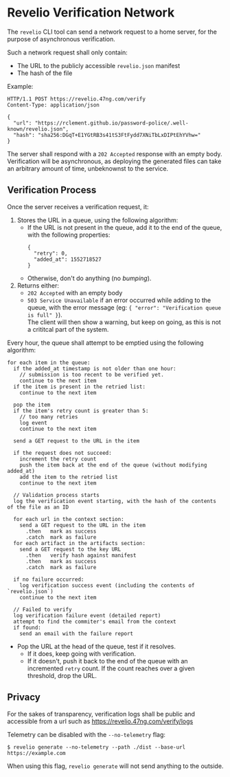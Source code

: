 # Revelio Verification Network

The `revelio` CLI tool can send a network request to a home server, for the
purpose of asynchronous verification.

Such a network request shall only contain:

- The URL to the publicly accessible `revelio.json` manifest
- The hash of the file

Example:

```
HTTP/1.1 POST https://revelio.47ng.com/verify
Content-Type: application/json

{
  "url": "https://rclement.github.io/password-police/.well-known/revelio.json",
  "hash": "sha256:DGqT+E1YGtRB3s41tS3FtFydd7XNiTbLxDIPtEhYVhw="
}
```

The server shall respond with a `202 Accepted` response with an empty body.
Verification will be asynchronous, as deploying the generated files can take
an arbitrary amount of time, unbeknownst to the service.

## Verification Process

Once the server receives a verification request, it:

1. Stores the URL in a queue, using the following algorithm:
   - If the URL is not present in the queue, add it to the end of the queue,
     with the following properties:
     ```
     {
       "retry": 0,
       "added_at": 1552718527
     }
     ```
   - Otherwise, don't do anything (no _bumping_).
2. Returns either:
   - `202 Accepted` with an empty body
   - `503 Service Unavailable` if an error occurred while adding to the queue,
     with the error message (eg: `{ "error": "Verification queue is full" }`).<br/>
     The client will then show a warning, but keep on going, as this is
     not a crititcal part of the system.

Every hour, the queue shall attempt to be emptied using the following algorithm:

```
for each item in the queue:
  if the added_at timestamp is not older than one hour:
    // submission is too recent to be verified yet.
    continue to the next item
  if the item is present in the retried list:
    continue to the next item

  pop the item
  if the item's retry count is greater than 5:
    // too many retries
    log event
    continue to the next item

  send a GET request to the URL in the item

  if the request does not succeed:
    increment the retry count
    push the item back at the end of the queue (without modifying added_at)
    add the item to the retried list
    continue to the next item

  // Validation process starts
  log the verification event starting, with the hash of the contents of the file as an ID

  for each url in the context section:
    send a GET request to the URL in the item
      .then   mark as success
      .catch  mark as failure
  for each artifact in the artifacts section:
    send a GET request to the key URL
      .then   verify hash against manifest
      .then   mark as success
      .catch  mark as failure

  if no failure occurred:
    log verification success event (including the contents of `revelio.json`)
    continue to the next item

  // Failed to verify
  log verification failure event (detailed report)
  attempt to find the commiter's email from the context
  if found:
    send an email with the failure report
```

- Pop the URL at the head of the queue, test if it resolves.
  - If it does, keep going with verification.
  - If it doesn't, push it back to the end of the queue with an incremented
    `retry` count. If the count reaches over a given threshold, drop the URL.

## Privacy

For the sakes of transparency, verification logs shall be public and accessible
from a url such as https://revelio.47ng.com/verify/logs

Telemetry can be disabled with the `--no-telemetry` flag:

```shell
$ revelio generate --no-telemetry --path ./dist --base-url https://example.com
```

When using this flag, `revelio generate` will not send anything to the outside.
